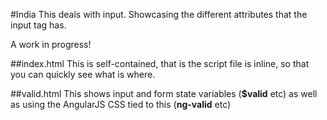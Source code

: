 #India
This deals with input. Showcasing the different attributes that the input tag has.

A work in progress!

##index.html
This is self-contained, that is the script file is inline, so that you can quickly see what is where.

##valid.html
This shows input and form state variables (**$valid** etc) as well as using the AngularJS CSS tied to this (**ng-valid** etc)
